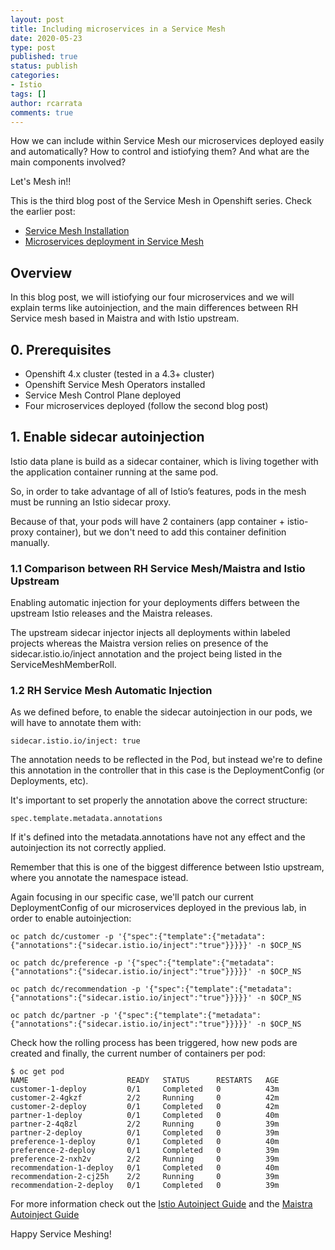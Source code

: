 ```yaml
---
layout: post
title: Including microservices in a Service Mesh
date: 2020-05-23
type: post
published: true
status: publish
categories:
- Istio
tags: []
author: rcarrata
comments: true
---
```


How we can include within Service Mesh our microservices deployed easily and automatically? How to control and
istiofying them? And what are the main components involved?

Let's Mesh in!!

This is the third blog post of the Service Mesh in Openshift series. Check the earlier post:
* [Service Mesh Installation](https://rcarrata.com/istio/service-mesh-installation/)
* [Microservices deployment in Service Mesh](https://rcarrata.com/istio/microservices-deployment-in-service-mesh/)

## Overview

In this blog post, we will istiofying our four microservices and we will explain terms like
autoinjection, and the main differences between RH Service mesh based in Maistra and with Istio
upstream.

## 0. Prerequisites

* Openshift 4.x cluster (tested in a 4.3+ cluster)
* Openshift Service Mesh Operators installed
* Service Mesh Control Plane deployed
* Four microservices deployed (follow the second blog post)

## 1. Enable sidecar autoinjection

Istio data plane is build as a sidecar container, which is living together with the application container running at the same pod.

So, in order to take advantage of all of Istio’s features, pods in the mesh must be running an Istio sidecar proxy.

Because of that, your pods will have 2 containers (app container + istio-proxy container), but we don't need to add this container definition manually.

### 1.1 Comparison between RH Service Mesh/Maistra and Istio Upstream

Enabling automatic injection for your deployments differs between the upstream Istio releases and
the Maistra releases.

The upstream sidecar injector injects all deployments within labeled projects
whereas the Maistra version relies on presence of the sidecar.istio.io/inject annotation and the
project being listed in the ServiceMeshMemberRoll.

### 1.2 RH Service Mesh Automatic Injection

As we defined before, to enable the sidecar autoinjection in our pods, we will have to annotate them with:

```
sidecar.istio.io/inject: true
```

The annotation needs to be reflected in the Pod, but instead we're to define this annotation in the
controller that in this case is the DeploymentConfig (or Deployments, etc).

It's important to set properly the annotation above the correct structure:

```
spec.template.metadata.annotations
```

If it's defined into the metadata.annotations have not any effect and the autoinjection its not
correctly applied.

Remember that this is one of the biggest difference between Istio upstream, where you annotate the
namespace istead.

Again focusing in our specific case, we'll patch our current DeploymentConfig of our microservices
deployed in the previous lab, in order to enable autoinjection:

```
oc patch dc/customer -p '{"spec":{"template":{"metadata":{"annotations":{"sidecar.istio.io/inject":"true"}}}}}' -n $OCP_NS

oc patch dc/preference -p '{"spec":{"template":{"metadata":{"annotations":{"sidecar.istio.io/inject":"true"}}}}}' -n $OCP_NS

oc patch dc/recommendation -p '{"spec":{"template":{"metadata":{"annotations":{"sidecar.istio.io/inject":"true"}}}}}' -n $OCP_NS

oc patch dc/partner -p '{"spec":{"template":{"metadata":{"annotations":{"sidecar.istio.io/inject":"true"}}}}}' -n $OCP_NS
```

Check how the rolling process has been triggered, how new pods are created and finally, the current
number of containers per pod:

```
$ oc get pod
NAME                      READY   STATUS      RESTARTS   AGE
customer-1-deploy         0/1     Completed   0          43m
customer-2-4gkzf          2/2     Running     0          42m
customer-2-deploy         0/1     Completed   0          42m
partner-1-deploy          0/1     Completed   0          40m
partner-2-4q8zl           2/2     Running     0          39m
partner-2-deploy          0/1     Completed   0          39m
preference-1-deploy       0/1     Completed   0          40m
preference-2-deploy       0/1     Completed   0          39m
preference-2-nxh2v        2/2     Running     0          39m
recommendation-1-deploy   0/1     Completed   0          40m
recommendation-2-cj25h    2/2     Running     0          39m
recommendation-2-deploy   0/1     Completed   0          39m
```

For more information check out the [Istio Autoinject Guide](https://istio.io/docs/setup/additional-setup/sidecar-injection/#injection) and the [Maistra Autoinject Guide](https://maistra.io/docs/installation/automatic-injection/)

Happy Service Meshing!


